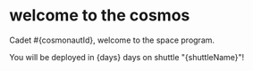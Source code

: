 # welcome to the cosmos

Cadet #{cosmonautId}, welcome to the space program.

You will be deployed in {days} days on shuttle "{shuttleName}"!

